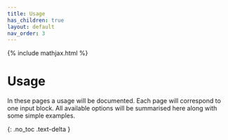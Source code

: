```yaml
---
title: Usage
has_children: true
layout: default
nav_order: 3
---
```

{% include mathjax.html %}

# Usage

In these pages a usage will be documented. Each page will correspond to one input block. All available options will be summarised here along with some simple examples.


{: .no_toc .text-delta }

